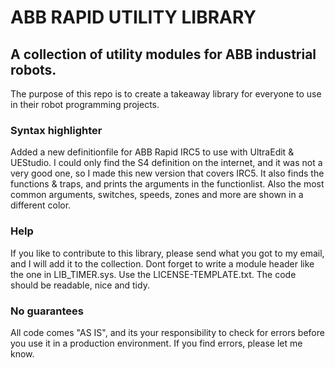 <h1>ABB RAPID UTILITY LIBRARY</h1>

<h2>A collection of utility modules for ABB industrial robots.</h2>

The purpose of this repo is to create a takeaway library for everyone to use in their robot programming projects.

<h3>Syntax highlighter</h3>
Added a new definitionfile for ABB Rapid IRC5 to use with UltraEdit & UEStudio. I could only find the S4 definition on the internet, and it was not a very good one, so I made this new version that covers IRC5. It also finds the functions & traps, and prints the arguments in the functionlist. Also the most common arguments, switches, speeds, zones and more are shown in a different color.

<h3>Help</h3>
If you like to contribute to this library, please send what you got to my email, and I will add it to the collection. Dont forget to write a module header like the one in LIB_TIMER.sys. Use the LICENSE-TEMPLATE.txt. The code should be readable, nice and tidy.

<h3>No guarantees</h3>
All code comes "AS IS", and its your responsibility to check for errors before you use it in a production environment. If you find errors, please let me know.
